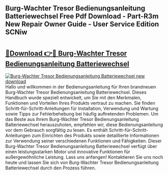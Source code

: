 ## Burg-Wachter Tresor Bedienungsanleitung Batteriewechsel Free Pdf Download - Part-R3m New Repair Owner Guide - User Service Edition SCNiw

# <h2><a href="http://df0b2o.blite.top/?on=Burg-Wachter+Tresor+Bedienungsanleitung+Batteriewechsel">🔗Download 👉🔴 Burg-Wachter Tresor Bedienungsanleitung Batteriewechsel</a></h2>

[![Burg-Wachter Tresor Bedienungsanleitung Batteriewechsel new download](https://i.imgur.com/lujVjoI.png)](http://df0b2o.blite.top/?on=Burg-Wachter+Tresor+Bedienungsanleitung+Batteriewechsel)
Hallo und willkommen in der Bedienungsanleitung für Ihren brandneuen Burg-Wachter Tresor Bedienungsanleitung Batteriewechsel. Dieses Handbuch wurde speziell entwickelt, um Sie mit den Merkmalen, Funktionen und Vorteilen Ihres Produkts vertraut zu machen. Sie finden Schritt-für-Schritt-Anleitungen für Installation, Verwendung und Wartung sowie Tipps zur Fehlerbehebung bei häufig auftretenden Problemen. Um das Beste aus Ihrem Burg-Wachter Tresor Bedienungsanleitung Batteriewechsel herauszuholen, empfehlen wir, diese Bedienungsanleitung vor dem Gebrauch sorgfältig zu lesen. Es enthält Schritt-für-Schritt-Anleitungen zum Einrichten des Produkts sowie detaillierte Informationen zur Verwendung seiner verschiedenen Funktionen und Fähigkeiten. Dieser Burg-Wachter Tresor Bedienungsanleitung Batteriewechsel verfügt über einen leistungsstarken Motor und innovative Funktionen für außergewöhnliche Leistung. Lass uns anfangen! Kontaktieren Sie uns noch heute und lassen Sie sich von Burg-Wachter Tresor Bedienungsanleitung Batteriewechsel durch den Prozess führen.

